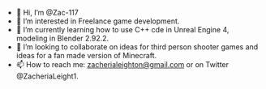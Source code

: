 - 👋 Hi, I’m @Zac-117
- 👀 I’m interested in Freelance game development.
- 🌱 I’m currently learning how to use C++ cde in Unreal Engine 4, modeling in Blender 2.92.2.
- 💞️ I’m looking to collaborate on ideas for third person shooter games and ideas for a fan made version of Minecraft.
- 📫 How to reach me: zacherialeighton@gmail.com or on Twitter @ZacheriaLeight1.

<!---
Zac-117/Zac-117 is a ✨ special ✨ repository because its `README.md` (this file) appears on your GitHub profile.
You can click the Preview link to take a look at your changes.
--->
